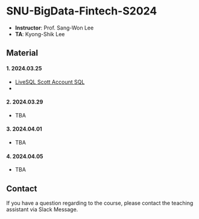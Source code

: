 # SNU-BigData-Fintech-S2024

- **Instructor**: Prof. Sang-Won Lee
- **TA**: Kyong-Shik Lee

## Material

#### 1. 2024.03.25

- [LiveSQL Scott Account SQL](./week1-1/scott.sql)
-

#### 2. 2024.03.29

- TBA

#### 3. 2024.04.01

- TBA

#### 4. 2024.04.05

- TBA

## Contact

If you have a question regarding to the course, please contact the teaching assistant via Slack Message.
